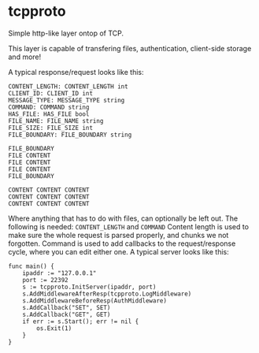 # tcpproto
Simple http-like layer ontop of TCP.

This layer is capable of transfering files, authentication, client-side storage and more!

A typical response/request looks like this:
```
CONTENT_LENGTH: CONTENT_LENGTH int
CLIENT_ID: CLIENT_ID int
MESSAGE_TYPE: MESSAGE_TYPE string
COMMAND: COMMAND string
HAS_FILE: HAS_FILE bool
FILE_NAME: FILE_NAME string
FILE_SIZE: FILE_SIZE int
FILE_BOUNDARY: FILE_BOUNDARY string

FILE_BOUNDARY
FILE CONTENT
FILE CONTENT
FILE CONTENT
FILE_BOUNDARY

CONTENT CONTENT CONTENT
CONTENT CONTENT CONTENT
CONTENT CONTENT CONTENT
```
Where anything that has to do with files, can optionally be left out.
The following is needed:
`CONTENT_LENGTH` and `COMMAND`
Content length is used to make sure the whole request is parsed properly, and chunks we not forgotten.
Command is used to add callbacks to the request/response cycle, where you can edit either one.
A typical server looks like this:
```
func main() {
	ipaddr := "127.0.0.1"
	port := 22392
	s := tcpproto.InitServer(ipaddr, port)
	s.AddMiddlewareAfterResp(tcpproto.LogMiddleware)
	s.AddMiddlewareBeforeResp(AuthMiddleware)
	s.AddCallback("SET", SET)
	s.AddCallback("GET", GET)
	if err := s.Start(); err != nil {
		os.Exit(1)
	}
}
```
